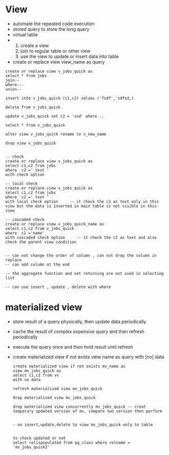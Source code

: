 # View 
- automate the repeated code execution
- stored query to store the long query
- virtual table
- 1. create a view
  2. join to regular table or other view
  3. use the view to update or insert data into table
- create or replace view view_name as query 

```
create or replace view v_jobs_quick as 
select * from jobs
join--
where---
union--

insert into v_jobs_quick (c1,c2) values ('fsdf','sdfsd,)

delete from v_jobs_quick

update v_jobs_quick set c2 = 'ssd' where ..

select * from v_jobs_quick

alter view v_jobs_quick rename to v_new_name

drop view v_jobs_quick


-- check
create or replace view v_jobs_quick as 
select c1,c2 from jobs
where  c2 =' text '
with check option

-- local check
create or replace view v_jobs_quick as 
select c1,c2 from jobs
where  c2 =' text '
with local check option     -- it check the c2 as text only in this view but the data is inserted in main table is not visible in this view

-- cascaded check
create or replace view v_jobs_quick_name as 
select c1,c2 from v_jobs_quick
where  c1 ='name'
with cascaded check option     -- it check the c2 as text and also check the parent view condition


-- can not change the order of column , can not drop the column in replace
-- can add column at the end

-- the aggregate function and set returning are not used in selecting list

-- can use insert , update , delete with where
```
#  materialized view
  - store result of a query physically, then update data periodically
  - cache the result of complex expensive query and then refresh periodically
  - execute the query once and then hold result until refresh
  - create materialized view if not exists veiw name as query with [no] data
  
    ```
    create materialized view if not exists mv_name as 
    view mv_jobs_quick as 
    select c1,c2 from vv
    with no data

    refresh materialized view mv_jobs_quick
    
    drop materialized view mv_jobs_quick
    
    drop materialized view concurrently mv_jobs_quick -- creat temporary updated version of mv, compare two version then perform 
    

    - no insert,update,delete to view mv_jobs_quick only to table


    to check updated or not
    select relispopulated from pg_class where relname = 'mv_jobs_quick2'

    
    ```

